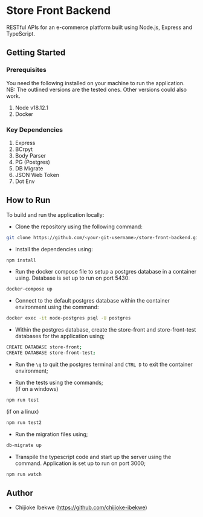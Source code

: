 # Store Front Backend
RESTful APIs for an e-commerce platform built using Node.js, Express and TypeScript.

## Getting Started
### Prerequisites
You need the following installed on your machine to run the application.  
NB: The outlined versions are the tested ones. Other versions could also work.
1. Node v18.12.1
2. Docker

### Key Dependencies
1. Express
2. BCrpyt
3. Body Parser
4. PG (Postgres)
5. DB Migrate
6. JSON Web Token
7. Dot Env

## How to Run
To build and run the application locally:
- Clone the repository using the following command:
```bash
git clone https://github.com/<your-git-username>/store-front-backend.git
```

- Install the dependencies using:
```bash
npm install
```

- Run the docker compose file to setup a postgres database in a container using. Database is set up to run on port 5430:
```bash
docker-compose up
```

- Connect to the default postgres database within the container environment using the command:
```bash
docker exec -it node-postgres psql -U postgres
```

- Within the postgres database, create the store-front and store-front-test databases for the application using;
```bash
CREATE DATABASE store-front;
CREATE DATABASE store-front-test;
```

- Run the `\q` to quit the postgres terminal and `CTRL D` to exit the container environment;

- Run the tests using the commands;  
(if on a windows)
```bash
npm run test
```
(if on a linux)
```bash
npm run test2
```

- Run the migration files using;
```bash
db-migrate up
```

- Transpile the typescript code and start up the server using the command. Application is set up to run on port 3000;
```bash
npm run watch
```

## Author

- Chijioke Ibekwe (https://github.com/chijioke-ibekwe)
